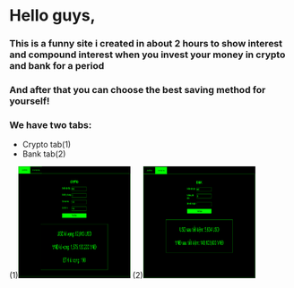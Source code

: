 <h1>Hello guys,</h1>
<h3>This is a funny site i created in about 2 hours to show interest and compound interest when you invest your money in crypto and bank for a period</h3>
<h3>And after that you can choose the best saving method for yourself!</h3>
<h3>We have two tabs: </h3>

<ul>
    <li>
        Crypto tab(1)
    </li>
    <li>
        Bank tab(2)
    </li>
</ul>
(1)<img src="./preview_images/crypto.png" style="height:200px;width:200px"/>
(2)<img src="./preview_images/bank.png" style="height:200px;width:200px"/>